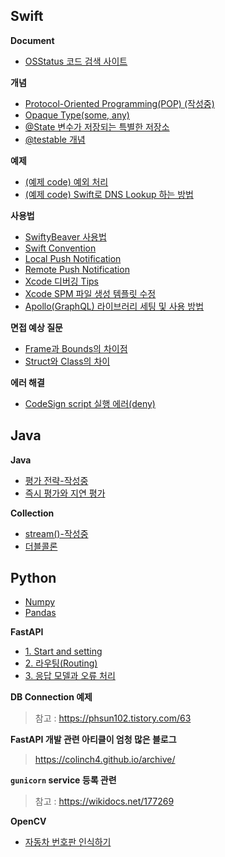 
## Swift
**Document**
- [OSStatus 코드 검색 사이트](Swift/OSStatus%20코드%20검색%20사이트.md)

**개념**
- [Protocol-Oriented Programming(POP) (작성중)](Swift/Protocol-Oriented%20Programming(POP)%20(작성중).md)
- [Opaque Type(some, any)](Swift/Opaque%20Type(some,%20any).md)
- [@State 변수가 저장되는 특별한 저장소](Swift/@State%20변수가%20저장되는%20특별한%20저장소.md)
- [@testable 개념](Swift/@testable%20개념.md)

**예제**
- [(예제 code) 예외 처리](Swift/(예제%20code)%20예외%20처리.md)
- [(예제 code) Swift로 DNS Lookup 하는 방법](Swift/(예제%20code)%20Swift로%20DNS%20Lookup%20하는%20방법.md)

**사용법**
- [SwiftyBeaver 사용법](Swift/SwiftyBeaver%20사용법.md)
- [Swift Convention](Swift/Swift%20Convention.md)
- [Local Push Notification](Swift/Local%20Push%20Notification.md)
- [Remote Push Notification](Swift/Remote%20Push%20Notification.md)
- [Xcode 디버깅 Tips](Swift/Xcode%20디버깅%20Tips.md)
- [Xcode SPM 파일 생성 템플릿 수정](Swift/Xcode%20SPM%20파일%20생성%20템플릿%20수정.md)
- [Apollo(GraphQL) 라이브러리 세팅 및 사용 방법](Swift/Apollo(GraphQL)%20라이브러리%20세팅%20및%20사용%20방법.md)

**면접 예상 질문**
- [Frame과 Bounds의 차이점](Swift/Frame과%20Bounds의%20차이점.md)
- [Struct와 Class의 차이](Swift/Struct와%20Class의%20차이.md)

**에러 해결**
- [CodeSign script 실행 에러(deny)](Swift/CodeSign%20script%20실행%20에러(deny).md)


## Java
**Java**
- [평가 전략-작성중](Java/평가%20전략-작성중.md)
- [즉시 평가와 지연 평가](Java/즉시%20평가와%20지연%20평가.md)

**Collection**
- [stream()-작성중](Java/stream().md)
- [더블콜론](Java/더블콜론.md)


## Python
- [Numpy](Python/Numpy.md)
- [Pandas](Python/Pandas.md)

**FastAPI**
- [1. Start and setting](Python/1.%20Start%20and%20setting.md)
- [2. 라우팅(Routing)](Python/2.%20라우팅(Routing).md)
- [3. 응답 모델과 오류 처리](Python/3.%20응답%20모델과%20오류%20처리.md)

**DB Connection 예제**
> 참고 : https://phsun102.tistory.com/63

**FastAPI 개발 관련 아티클이 엄청 많은 블로그**
> https://colinch4.github.io/archive/

**`gunicorn` service 등록 관련**
> 참고 : https://wikidocs.net/177269

**OpenCV**
- [자동차 번호판 인식하기](Python/자동차%20번호판%20인식하기.md)